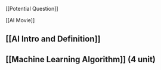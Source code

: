 [[Potential Question]]

[[AI Movie]]
## [[AI Intro and Definition]]

## [[Machine Learning Algorithm]] (4 unit)


